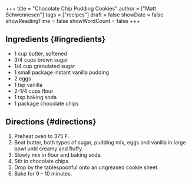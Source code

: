 +++
title = "Chocolate Chip Pudding Cookies"
author = ["Matt Schwennesen"]
tags = ["recipes"]
draft = false
showDate = false
showReadingTime = false
showWordCount = false
+++

## Ingredients {#ingredients}

-   1 cup butter, softened
-   3/4 cups brown sugar
-   1/4 cup granulated sugar
-   1 small package instant vanilla pudding
-   2 eggs
-   1 tsp vanilla
-   2-1/4 cups flour
-   1 tsp baking soda
-   1 package chocolate chips


## Directions {#directions}

1.  Preheat oven to 375 F.
2.  Beat butter, both types of sugar, pudding mix, eggs and vanilla in large bowl
    until creamy and fluffy.
3.  Slowly mix in flour and baking soda.
4.  Stir in chocolate chips.
5.  Drop by the tablespoonful onto an ungreased cookie sheet.
6.  Bake for 9 - 10 minutes.
